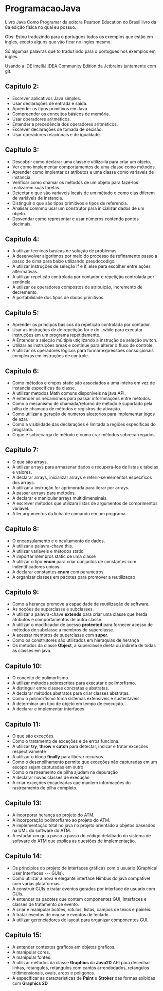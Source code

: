 # ProgramacaoJava
<p>Livro Java Como Programar da editora Pearson Education do Brasil livro da 8a edição fisica no qual eu possuo.</p>
<p>Obs: Estou traduzindo para o portugues todos os exemplos que estão em ingles, exceto alguns que vão ficar no ingles mesmo.</p>
<p>Só algumas palavras que to traduzindo para o portugues nos exemplos em ingles.</p>
<p>Usando a IDE IntelliJ IDEA Community Edition da Jetbrains juntamente com git.</p>

## Capitulo 2: 
   - Escrever aplicativos Java simples.
   - Usar declarações de entrada e saída.
   - Aprender os tipos primitivos em Java.
   - Compreender os conceitos básicos de memória.
   - Usar operadores aritméticos.
   - Entender a precedência dos operadores aritméticos.
   - Escrever declarações de tomada de decisão.
   - Usar operadores relacionais e de igualdade.
   
## Capitulo 3: 
   - Descobrir como declarar uma classe e utiliza-la para criar um objeto.
   - Ver como implementar comportamentos de uma classe como métodos.
   - Aprender como implentar os atributos e uma classe como variaveis de instancia.
   - Verificar como chamar os métodos de um objeto para faze-los realizarem suas tarefas.
   - Detectar o que são variaveis locais de um método e como  elas diferem de variáveis de instancia.
   - Distinguir o que são tipos primitivos e tipos de referencia.
   - Analisar comnmo usar um construtor para inicializar dados de um objeto.
   - Desvendar como representar e usar números contendo pontos decimais.

## Capitulo 4: 
   - A utilizar tecnicas basicas de solução de problemas.
   - A desenvolver algoritmos por meio do processo de refinamento passo a passo de cima para baixo utilizando pseudocodigo.
   - A utilizar instruções de seleção if e if..else para escolher entre ações altermativas.
   - A utilizar repetição controlada por contador e repetição controlada por sentinela.
   - A utilizar os operadores compostos de atribuição, incremento de decremento.
   - A portabilidade dos tipos de dados primitivos.

## Capitulo 5: 
   - Aprender os principos basicos da repetição controlada por contador.
   - Usar as instruções de de repetição for e do...while para executar instruções em um programa repetidamente.
   - A Entender a seleção múltipla utiçlizando a instrução de seleção switch.
   - Utilizar as instruções break e continue para alterar o fluxo de controle.
   - A utilizar os operadores lógicos para formar expressões consdiçionais complexas em instruções de controle.

## Capitulo 6: 
   - Como métodos e cmpos static são associados a uma inteira em vez de instancia especificas da classe.       
   - A utilizar metodos Math comuns disponiveis na java API.
   - A entender os necanismos para passar informnações entre métodos.
   - Como o mecanismo de chamada/retorno de método é suportado pela pilha de chamada de métodos e registros de ativação.
   - Como utilizar a geração de numeros aleatorios para implementar jogos de azar.
   - Como a visiblidade das declarações é limitada a regiões especificas do programa.
   - O que é sobrecarga de método e como crar métodos sobrecarregados.

## Capitulo 7: 
  - O que são arrays.
  - A utilizar arrays para armazenar dados e recuperá-los de listas e tabelas e valores.
  - A declarar arrays, inicializar arrays e referir-se elementos especificos dos arrays.
  - A utilizar a instrução for aprimorada para iterar por arrays.
  - A passar arrrays para métodos.
  - A declarar e manipular arrays multidimensinais.
  - A escrever métodos que utilizam listas de argumentos de comprimentos variavel.
  - A ler argumentos da linha de comando em um programa.
            
## Capitulo 8:
  - O encapsulamento e o ocultamento de dados.
  - A utilizar a palavra-chave this.
  - A utilizar variaveis e métodos static.
  - A importar membros static de uma classe
  - A utilizar o tipo <b>enum</b> para criar conjuntos de constantes com indentificadores unicos.
  - A declarar constantes <b>enum</b> com parametros.
  - A organizar classes em pacotes para promover a reutilizaçao

## Capitulo 9:
  - Como a herança promove a capacidade de reutilização de software.
  - As noções de superclasse e subclasses.
  - A utilizar a palavra-chave <b>extends</b> para criar uma classe que herda atributos e comportamentos de outra classe.
  - A utilizar o modificador de acesso <b>protected</b> para fornecer acesso de métodos de subclasse a membros de superclasse.
  - A acessar membros de superclasse com <b>super</b>.
  - Como os construtores são utilizados em hieraquias de herança
  - Os métodos da classe <b>Object</b>, a superclasse direta ou indireta de todas as classes em java.

## Capitulo 10:
  - O conceito de polimorfismo.
  - A utilizar métodos sobrescritos para executar o polimorfismo.
  - A distinguir entre classes concretas e abstratas.
  - A declarar métodos abstratos para criar classes abstratas.
  - Como o polimorfismo toma sistemas extensiveis e sustentaveis.
  - A determinar um tipo de objeto em tempo de execução.
  - A declarar e implementar interfaces.

## Capitulo 11:
  - O que são exceções.
  - Como o tratamento de exceções e de erros funciona.
  - A utilizar <b>try</b>, <b>throw</b> e <b>catch</b> para detectar, indicar e tratar exceções respectivamente
  - A utilizar o bloco <b>finally</b> para liberar recursos.
  - Como o desenpilhamento permite que exceções não capturadas em um escopo sejam capturadas em outro 
  - Como o rastreamento de pilha ajudam na depuração
  - A declarar novas classes de execução
  - A criar exceções encadeadas que mantem informações do rastreamento de pilha completo.

## Capitulo 13:
  - A incorporar herança ao projeto do ATM.
  - A incorporação polimorfismo ao projeto do ATM.
  - A implementação total no java no projeto orientado a objetos baseados na UML do software do ATM.
  - A estudar um guia passo a passo do código detalhado do sistema de software do ATM
              que explica as questões de implementação.

## Capitulo 14:
   - Os principios do projeto de interfaces gráficas com o usuário (Graphical User Interfaces --- GUIs).
   - Como utilizar a nova e elegante interface Nimbus do java compativel com varias plataformas.
   - A construir GUIs e tratar eventos gerados por interface de usuario com GUIs.
   - A entender os pacotes que contem componentes GUI, interfaces e classes de tratamento de evento.
   - A criar e manipular botões, rotulos, listas, campos de texos e painéis.
   - A tratar eventos de mouse e eventos de teclado.
   - A utilizar gerenciadores de layout para organizar componentes GUI.
     
## Capitulo 15:
   - A entender contextos graficos em objetos graficos.
   - A manipular cores.
   - A manipular fontes.
   - A utilizar métodos da classe <b>Graphics</b> da <b>Java2D</b> API para desenhar linhas, retangulos, retangulos com cantos arrendodados, retangulos tridimensionais, ovais, arcos e poligonos.
   - A especificar as caracteristicas de <b>Paint</b> e <b>Stroker</b> das formas exibidas com <b>Graphics 2D   
